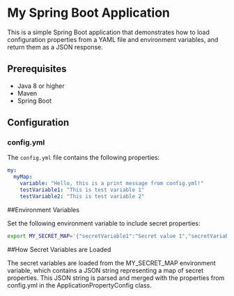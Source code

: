 # My Spring Boot Application

This is a simple Spring Boot application that demonstrates how to load configuration properties from a YAML file and environment variables, and return them as a JSON response.

## Prerequisites

- Java 8 or higher
- Maven
- Spring Boot

## Configuration

### config.yml

The `config.yml` file contains the following properties:

```yaml
my:
  myMap:
    variable: "Hello, this is a print message from config.yml!"
    testVariable1: "This is test variable 1"
    testVariable2: "This is test variable 2"
```

##Environment Variables

Set the following environment variable to include secret properties:

```sh
export MY_SECRET_MAP='{"secretVariable1":"Secret value 1","secretVariable2":"Secret value 2","secretVariable3":"Secret value 3"}'
```

##How Secret Variables are Loaded

The secret variables are loaded from the MY_SECRET_MAP environment variable, which contains a JSON string representing a map of secret properties. This JSON string is parsed and merged with the properties from config.yml in the ApplicationPropertyConfig class.
